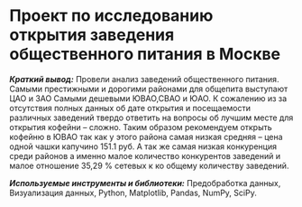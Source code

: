 # Проект по исследованию открытия заведения общественного питания в Москве

***Краткий вывод:*** Провели анализ заведений общественного питания. Самыми престижными и дорогими районами для общепита выступают ЦАО и ЗАО  Самыми дешевыми  ЮВАО,СВАО и ЮАО. К сожалению из за отсутствия полных данных об дате открытия и посещаемости различных заведений твердо ответить на вопросы об лучшим месте для открытия кофейни – сложно. Таким образом рекомендуем открыть кофейню в ЮВАО так как у этого района самая низкая средняя – цена одной чашки капучино 151.1 руб. А так же самая низкая конкуренция среди районов а именно малое количество конкурентов заведений и малое отношение 35,29 %  сетевых к ко общему количеству заведений.

***Используемые инструменты и библиотеки:*** Предобработка данных, Визуализация данных, Python, Matplotlib, Pandas, NumPy, SciPy. 

 
